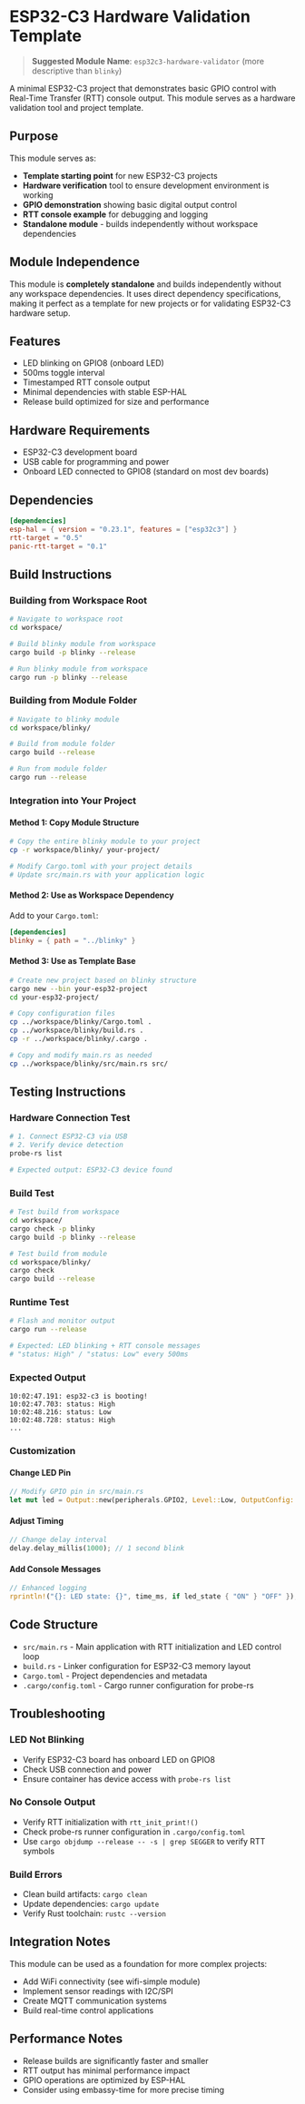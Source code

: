 # ESP32-C3 Hardware Validation Template

> **Suggested Module Name**: `esp32c3-hardware-validator` (more descriptive than `blinky`)

A minimal ESP32-C3 project that demonstrates basic GPIO control with Real-Time Transfer (RTT) console output. This module serves as a hardware validation tool and project template.

## Purpose

This module serves as:
- **Template starting point** for new ESP32-C3 projects
- **Hardware verification** tool to ensure development environment is working
- **GPIO demonstration** showing basic digital output control
- **RTT console example** for debugging and logging
- **Standalone module** - builds independently without workspace dependencies

## Module Independence

This module is **completely standalone** and builds independently without any workspace dependencies. It uses direct dependency specifications, making it perfect as a template for new projects or for validating ESP32-C3 hardware setup.

## Features

- LED blinking on GPIO8 (onboard LED)
- 500ms toggle interval
- Timestamped RTT console output
- Minimal dependencies with stable ESP-HAL
- Release build optimized for size and performance

## Hardware Requirements

- ESP32-C3 development board
- USB cable for programming and power
- Onboard LED connected to GPIO8 (standard on most dev boards)

## Dependencies

```toml
[dependencies]
esp-hal = { version = "0.23.1", features = ["esp32c3"] }
rtt-target = "0.5"
panic-rtt-target = "0.1"
```

## Build Instructions

### Building from Workspace Root
```bash
# Navigate to workspace root
cd workspace/

# Build blinky module from workspace
cargo build -p blinky --release

# Run blinky module from workspace
cargo run -p blinky --release
```

### Building from Module Folder
```bash
# Navigate to blinky module
cd workspace/blinky/

# Build from module folder
cargo build --release

# Run from module folder
cargo run --release
```

### Integration into Your Project

#### Method 1: Copy Module Structure
```bash
# Copy the entire blinky module to your project
cp -r workspace/blinky/ your-project/

# Modify Cargo.toml with your project details
# Update src/main.rs with your application logic
```

#### Method 2: Use as Workspace Dependency
Add to your `Cargo.toml`:
```toml
[dependencies]
blinky = { path = "../blinky" }
```

#### Method 3: Use as Template Base
```bash
# Create new project based on blinky structure
cargo new --bin your-esp32-project
cd your-esp32-project/

# Copy configuration files
cp ../workspace/blinky/Cargo.toml .
cp ../workspace/blinky/build.rs .
cp -r ../workspace/blinky/.cargo .

# Copy and modify main.rs as needed
cp ../workspace/blinky/src/main.rs src/
```

## Testing Instructions

### Hardware Connection Test
```bash
# 1. Connect ESP32-C3 via USB
# 2. Verify device detection
probe-rs list

# Expected output: ESP32-C3 device found
```

### Build Test
```bash
# Test build from workspace
cd workspace/
cargo check -p blinky
cargo build -p blinky --release

# Test build from module
cd workspace/blinky/
cargo check
cargo build --release
```

### Runtime Test
```bash
# Flash and monitor output
cargo run --release

# Expected: LED blinking + RTT console messages
# "status: High" / "status: Low" every 500ms
```

### Expected Output
```
10:02:47.191: esp32-c3 is booting!
10:02:47.703: status: High
10:02:48.216: status: Low  
10:02:48.728: status: High
...
```

### Customization

#### Change LED Pin
```rust
// Modify GPIO pin in src/main.rs
let mut led = Output::new(peripherals.GPIO2, Level::Low, OutputConfig::default());
```

#### Adjust Timing
```rust
// Change delay interval
delay.delay_millis(1000); // 1 second blink
```

#### Add Console Messages
```rust
// Enhanced logging
rprintln!("{}: LED state: {}", time_ms, if led_state { "ON" } "OFF" });
```

## Code Structure

- `src/main.rs` - Main application with RTT initialization and LED control loop
- `build.rs` - Linker configuration for ESP32-C3 memory layout
- `Cargo.toml` - Project dependencies and metadata
- `.cargo/config.toml` - Cargo runner configuration for probe-rs

## Troubleshooting

### LED Not Blinking
- Verify ESP32-C3 board has onboard LED on GPIO8
- Check USB connection and power
- Ensure container has device access with `probe-rs list`

### No Console Output
- Verify RTT initialization with `rtt_init_print!()`
- Check probe-rs runner configuration in `.cargo/config.toml`
- Use `cargo objdump --release -- -s | grep SEGGER` to verify RTT symbols

### Build Errors
- Clean build artifacts: `cargo clean`
- Update dependencies: `cargo update`
- Verify Rust toolchain: `rustc --version`

## Integration Notes

This module can be used as a foundation for more complex projects:
- Add WiFi connectivity (see wifi-simple module)
- Implement sensor readings with I2C/SPI
- Create MQTT communication systems
- Build real-time control applications

## Performance Notes

- Release builds are significantly faster and smaller
- RTT output has minimal performance impact
- GPIO operations are optimized by ESP-HAL
- Consider using embassy-time for more precise timing